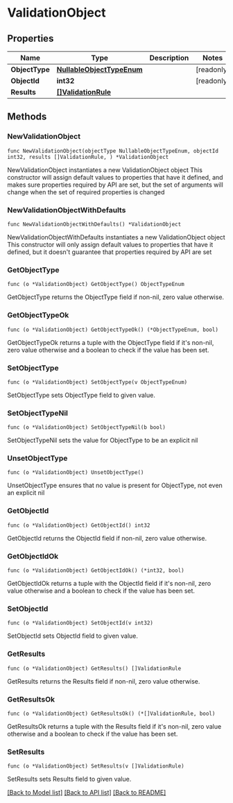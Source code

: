 # ValidationObject

## Properties

Name | Type | Description | Notes
------------ | ------------- | ------------- | -------------
**ObjectType** | [**NullableObjectTypeEnum**](ObjectTypeEnum.md) |  | [readonly] 
**ObjectId** | **int32** |  | [readonly] 
**Results** | [**[]ValidationRule**](ValidationRule.md) |  | 

## Methods

### NewValidationObject

`func NewValidationObject(objectType NullableObjectTypeEnum, objectId int32, results []ValidationRule, ) *ValidationObject`

NewValidationObject instantiates a new ValidationObject object
This constructor will assign default values to properties that have it defined,
and makes sure properties required by API are set, but the set of arguments
will change when the set of required properties is changed

### NewValidationObjectWithDefaults

`func NewValidationObjectWithDefaults() *ValidationObject`

NewValidationObjectWithDefaults instantiates a new ValidationObject object
This constructor will only assign default values to properties that have it defined,
but it doesn't guarantee that properties required by API are set

### GetObjectType

`func (o *ValidationObject) GetObjectType() ObjectTypeEnum`

GetObjectType returns the ObjectType field if non-nil, zero value otherwise.

### GetObjectTypeOk

`func (o *ValidationObject) GetObjectTypeOk() (*ObjectTypeEnum, bool)`

GetObjectTypeOk returns a tuple with the ObjectType field if it's non-nil, zero value otherwise
and a boolean to check if the value has been set.

### SetObjectType

`func (o *ValidationObject) SetObjectType(v ObjectTypeEnum)`

SetObjectType sets ObjectType field to given value.


### SetObjectTypeNil

`func (o *ValidationObject) SetObjectTypeNil(b bool)`

 SetObjectTypeNil sets the value for ObjectType to be an explicit nil

### UnsetObjectType
`func (o *ValidationObject) UnsetObjectType()`

UnsetObjectType ensures that no value is present for ObjectType, not even an explicit nil
### GetObjectId

`func (o *ValidationObject) GetObjectId() int32`

GetObjectId returns the ObjectId field if non-nil, zero value otherwise.

### GetObjectIdOk

`func (o *ValidationObject) GetObjectIdOk() (*int32, bool)`

GetObjectIdOk returns a tuple with the ObjectId field if it's non-nil, zero value otherwise
and a boolean to check if the value has been set.

### SetObjectId

`func (o *ValidationObject) SetObjectId(v int32)`

SetObjectId sets ObjectId field to given value.


### GetResults

`func (o *ValidationObject) GetResults() []ValidationRule`

GetResults returns the Results field if non-nil, zero value otherwise.

### GetResultsOk

`func (o *ValidationObject) GetResultsOk() (*[]ValidationRule, bool)`

GetResultsOk returns a tuple with the Results field if it's non-nil, zero value otherwise
and a boolean to check if the value has been set.

### SetResults

`func (o *ValidationObject) SetResults(v []ValidationRule)`

SetResults sets Results field to given value.



[[Back to Model list]](../README.md#documentation-for-models) [[Back to API list]](../README.md#documentation-for-api-endpoints) [[Back to README]](../README.md)



